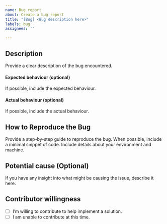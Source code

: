 ```yaml
---
name: Bug report
about: Create a bug report
title: "[Bug] <Bug description here>"
labels: bug
assignees: ''

---
```


## Description

Provide a clear description of the bug encountered.

#### Expected behaviour (optional)

If possible, include the expected behaviour.

#### Actual behaviour (optional)

If possible, include the actual behaviour.


## How to Reproduce the Bug

Provide a step-by-step guide to reproduce the bug. When possible, include a minimal snippet of code. Include details about your environment and machine.

## Potential cause (Optional)

If you have any insight into what might be causing the issue, describe it here.


## Contributor willingness

- [ ] I’m willing to contribute to help implement a solution.
- [ ] I am unable to contribute at this time.
